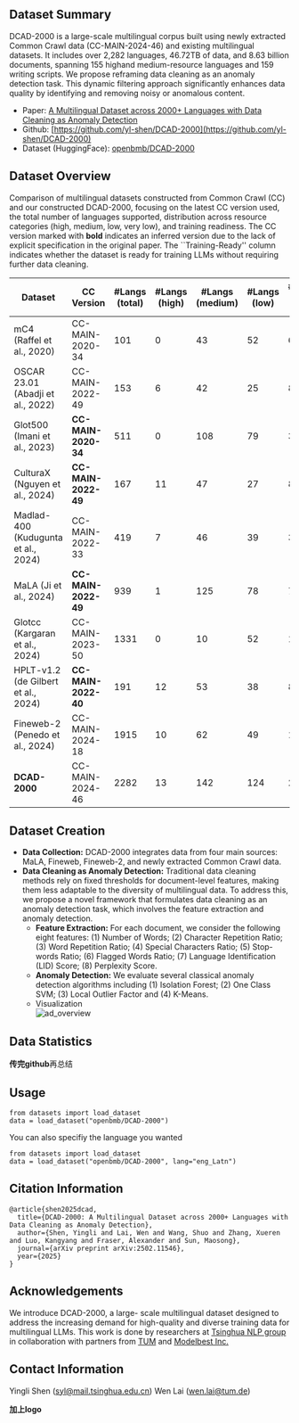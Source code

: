 ## Dataset Summary
DCAD-2000 is a large-scale multilingual corpus built using
newly extracted Common Crawl data (CC-MAIN-2024-46) and existing multilingual datasets. It includes over 2,282 languages, 46.72TB of data, and 8.63 billion documents, spanning 155 highand medium-resource languages and 159 writing scripts. We propose reframing data cleaning as an anomaly detection task. This dynamic filtering approach significantly enhances data quality by identifying and removing noisy or anomalous content.

+ Paper: [A Multilingual Dataset across 2000+ Languages with Data Cleaning as Anomaly Detection](https://www.arxiv.org/abs/2502.11546)
+ Github: [https://github.com/yl-shen/DCAD-2000](https://github.com/yl-shen/DCAD-2000)
+ Dataset (HuggingFace): [openbmb/DCAD-2000](https://huggingface.co/datasets/openbmb/DCAD-2000)

## Dataset Overview
Comparison of multilingual datasets constructed from Common Crawl (CC) and our constructed DCAD-2000, focusing on the latest CC version used, the total number of languages supported, distribution across resource categories (high, medium, low, very low), and training readiness. The CC version marked with **bold** indicates an inferred version due to the lack of explicit specification in the original paper. The ``Training-Ready'' column indicates whether the dataset is ready for training LLMs without requiring further data cleaning.


| **Dataset**               | **CC Version**     | **#Langs (total)** | **#Langs (high)** | **#Langs (medium)** | **#Langs (low)** | **#Langs (very low)** | **Training-Ready** |
|---------------------------|--------------------|--------------------|-------------------|---------------------|------------------|-----------------------|--------------------|
| mC4 (Raffel et al., 2020)  | CC-MAIN-2020-34    | 101                | 0                 | 43                  | 52               | 6                     | ✘                  |
| OSCAR 23.01 (Abadji et al., 2022) | CC-MAIN-2022-49    | 153                | 6                 | 42                  | 25               | 80                    | ✘                  |
| Glot500 (Imani et al., 2023) | **CC-MAIN-2020-34** | 511                | 0                 | 108                 | 79               | 324                   | ✘                  |
| CulturaX (Nguyen et al., 2024) | **CC-MAIN-2022-49** | 167                | 11                | 47                  | 27               | 82                    | ✘                  |
| Madlad-400 (Kudugunta et al., 2024) | CC-MAIN-2022-33    | 419                | 7                 | 46                  | 39               | 327                   | ✘                  |
| MaLA (Ji et al., 2024)         | **CC-MAIN-2022-49** | 939                | 1                 | 125                 | 78               | 735                   | ✘                  |
| Glotcc (Kargaran et al., 2024) | CC-MAIN-2023-50    | 1331               | 0                 | 10                  | 52               | 1269                  | ✘                  |
| HPLT-v1.2 (de Gilbert et al., 2024) | **CC-MAIN-2022-40** | 191                | 12                | 53                  | 38               | 88                    | ✘                  |
| Fineweb-2 (Penedo et al., 2024) | CC-MAIN-2024-18    | 1915               | 10                | 62                  | 49               | 1794                  | ✘                  |
| **DCAD-2000**             | CC-MAIN-2024-46    | 2282               | 13                | 142                 | 124              | 2003                  | ✓                  |

## Dataset Creation
+ **Data Collection:** DCAD-2000 integrates data from four main sources: MaLA, Fineweb, Fineweb-2, and newly extracted Common Crawl data.
+ **Data Cleaning as Anomaly Detection:** Traditional data cleaning methods rely on fixed thresholds for document-level features, making them less adaptable to the diversity of multilingual data. To address this, we propose a novel framework that formulates data cleaning as an anomaly detection task, which involves the feature extraction and anomaly detection.
    - **Feature Extraction:** For each document, we consider the following eight features: (1) Number of Words; (2) Character Repetition Ratio; (3) Word Repetition Ratio; (4) Special Characters Ratio; (5) Stop- words Ratio; (6) Flagged Words Ratio; (7) Language Identification (LID) Score; (8) Perplexity Score.
    - **Anomaly Detection:** We evaluate several classical anomaly detection algorithms including (1) Isolation Forest; (2) One Class SVM; (3) Local Outlier Factor and (4) K-Means.
    - Visualization<br>
    ![ad_overview](https://raw.githubusercontent.com/yl-shen/DCAD-2000/main/images/logo.png)

## Data Statistics
**传完github**再总结

## Usage
```
from datasets import load_dataset
data = load_dataset("openbmb/DCAD-2000")
```
You can also specifiy the language you wanted
```
from datasets import load_dataset
data = load_dataset("openbmb/DCAD-2000", lang="eng_Latn")
```


## Citation Information
```
@article{shen2025dcad,
  title={DCAD-2000: A Multilingual Dataset across 2000+ Languages with Data Cleaning as Anomaly Detection},
  author={Shen, Yingli and Lai, Wen and Wang, Shuo and Zhang, Xueren and Luo, Kangyang and Fraser, Alexander and Sun, Maosong},
  journal={arXiv preprint arXiv:2502.11546},
  year={2025}
}
```

## Acknowledgements
We introduce DCAD-2000, a large- scale multilingual dataset designed to address the increasing demand for high-quality and diverse training data for multilingual LLMs.
This work is done by researchers at [Tsinghua NLP group](https://huggingface.co/thunlp) in collaboration with partners from [TUM](https://wenlai-lavine.github.io/) and [Modelbest Inc.](https://huggingface.co/openbmb) 

## Contact Information
Yingli Shen (syl@mail.tsinghua.edu.cn)
Wen Lai (wen.lai@tum.de)

**加上logo**